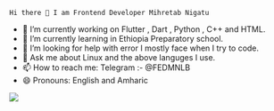     Hi there 👋 I am Frontend Developer Mihretab Nigatu
- 🔭 I’m currently working on Flutter , Dart , Python , C++ and HTML.
- 🌱 I’m currently learning in Ethiopia Preparatory school.
- 🤔 I’m looking for help with error I mostly face when I try to code.
- 💬 Ask me about Linux and the above languges I use.
- 📫 How to reach me: Telegram :- @FEDMNLB
- 😄 Pronouns: English and Amharic

<img src="https://github-readme-stats.vercel.app/api?username=Mih-Nig-Afe&&show_icons=true&title_color=ffffff&icon_color=bb2acf&text_color=daf7dc&bg_color=151515">
